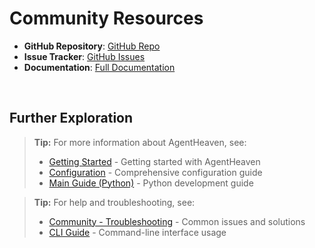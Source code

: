 # Community Resources

- **GitHub Repository**: [GitHub Repo](https://github.com/Magolor/AgentHeaven)
- **Issue Tracker**: [GitHub Issues](https://github.com/Magolor/AgentHeaven/issues)
- **Documentation**: [Full Documentation](https://agentheaven.readthedocs.io/)

<br/>

## Further Exploration

> **Tip:** For more information about AgentHeaven, see:
> - [Getting Started](../getting-started/index.md) - Getting started with AgentHeaven
> - [Configuration](../configuration/index.md) - Comprehensive configuration guide
> - [Main Guide (Python)](../python-guide/index.md) - Python development guide

> **Tip:** For help and troubleshooting, see:
> - [Community - Troubleshooting](./troubleshooting.md) - Common issues and solutions
> - [CLI Guide](../cli-guide/index.md) - Command-line interface usage

<br/>